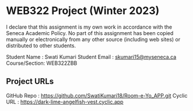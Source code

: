 # WEB322 Project (Winter 2023)

I declare that this assignment is my own work in accordance with the Seneca Academic Policy.
No part of this assignment has been copied manually or electronically from any other source
(including web sites) or distributed to other students.

Student Name  : Swati Kumari
Student Email : skumari15@myseneca.ca
Course/Section: WEB322ZBB

## Project URLs
GitHub Repo   : https://github.com/SwatiKumari18/Room-e-Yo_APP.git
Cyclic URL    : https://dark-lime-angelfish-vest.cyclic.app
